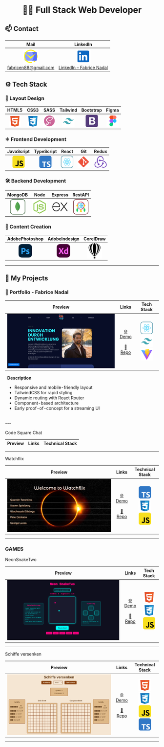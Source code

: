 #  <h1 align="center">👨‍💻 Full Stack Web Developer</h1>


## 📫 Contact

| Mail | LinkedIn |
|:----:|:--------:|
| <a href="mailto:fabrice88@gmail.com"><img src="assets/mail-svgrepo-com (1).svg" width="50" alt="Email Icon" /><br/>fabricen88@gmail.com</a> | <a href="https://www.linkedin.com/in/fabrice-nadal/" target="_blank"><img src="assets/linkedin-svgrepo-com (1).svg" width="50" alt="LinkedIn Icon" /><br/>LinkedIn – Fabrice Nadal</a> |

## ⚙️ Tech Stack
### 🎨 Layout Design

| HTML5 | CSS3 | SASS | Tailwind | Bootstrap | Figma |
|:-----:|:----:|:----:|:--------:|:---------:|:-----:|
| <img src="assets/html-5-svgrepo-com.svg" width="40"/> | <img src="assets/css-3-svgrepo-com.svg" width="40"/> | <img src="assets/scss2-svgrepo-com.svg" width="40"/> | <img src="assets/tailwind-svgrepo-com.svg" width="40"/> | <img src="assets/bootstrap-4-logo-svgrepo-com.svg" width="40"/> | <img src="assets/figma-svgrepo-com.svg" width="40"/> |

### ⚛️ Frontend Development

| JavaScript | TypeScript | React | Git | Redux |
|:----------:|:----------:|:-----:|:---:|:-----:|
| <img src="assets/javascript-svgrepo-com.svg" width="40"/> | <img src="assets/typescript-svgrepo-com.svg" width="40"/> | <img src="assets/react-svgrepo-com.svg" width="40"/> | <img src="assets/git-svgrepo-com.svg" width="40"/> | <img src="assets/redux-logo-svgrepo-com.svg" width="40"/> |

### 🛠️ Backend Development

| MongoDB | Node | Express | RestAPI |
|:-------:|:----:|:-------:|:-------:|
| <img src="assets/mongodb-svgrepo-com.svg" width="50"/> | <img src="assets/node-js-svgrepo-com.svg" width="50"/> | <img src="assets/express-svgrepo-com.svg" width="50"/> | <img src="assets/rest-api-svgrepo-com.svg" width="50"/> | 

### 🎥 Content Creation

| AdobePhotoshop | AdobeIndesign | CorelDraw |
|:--------------:|:-------------:|:---------:|
| <img src="assets/adobe-photoshop-svgrepo-com.svg" width="50"/> | <img src="assets/adobe-xd-svgrepo-com.svg" width="50"/> | <img src="assets/corel-draw-svgrepo-com.svg" width="50"/> |

---

## 🚀 My Projects


### 📁 Portfolio - Fabrice Nadal

| Preview  | Links  | Tech Stack  |
|:--------:|:------:|:-----------:|
![Preview Screenshot](./assets/Bildschirmfoto%20vom%202025-05-16%2014-01-58.png) | [🌐 Demo](https://www.fabricenadal.com)<br><br>[📂 Repo](https://github.com/deinusername/dein-projekt) | <img src="assets/react-svgrepo-com.svg" width="40"/> <img src="assets/tailwind-svgrepo-com.svg" width="40"/> <img src="assets/vite-svgrepo-com.svg" width="40"/> |
<table>
<thead>
<tr>
<td colspan="4">
<strong>Description</strong>
<ul>
<li>Responsive and mobile-friendly layout</li>
<li>TailwindCSS for rapid styling</li>
<li>Dynamic routing with React Router</li>
<li>Component-based architecture</li>
<li>Early proof-of-concept for a streaming UI</li>
</ul>
</td>
</tr>
</tbody>
</table>
---

Code Square Chat


| Preview | Links | Technical Stack |
|:-------:|:-----:| --------------- |


---

Watchflix 


| Preview | Links | Technical Stack |
|:-------:|:-----:|:---------------:|
| ![Preview Screenshot](./assets/previewwatchflix.png) | [🌐 Demo](https://watchflix-bay.vercel.app/)<br><br>[📁 Repo](https://github.com/FabriceMru/watchflix) | <img src="assets/typescript-svgrepo-com.svg" width="40"/><br><img src="assets/css-3-svgrepo-com.svg" width="40"/><br><img src="assets/javascript-svgrepo-com.svg" width="40"/> |

---

### GAMES

NeonSnakeTwo


| Preview | Links | Tech Stack |
|:-------:|:-----:|:----------:|
| ![Preview Screenshot](./assets/previewsnake.png) | [🌐 Demo](https://fabricemru.github.io/NeonSnakeTwoGame/)<br><br>[📁 Repo](https://github.com/FabriceMru/NeonSnakeTwoGame?tab=readme-ov-file) | <img src="assets/html-5-svgrepo-com.svg" width="40"/><br><img src="assets/css-3-svgrepo-com.svg" width="40"/><br><img src="assets/javascript-svgrepo-com.svg" width="40"/> |


---

Schiffe versenken


| Preview | Links | Technical Stack |
|:-------:|:-----:|:---------------:|
![Preview Screenshot](./assets/previewschiffe.png) | [🌐 Demo](https://schiffe-versenken.vercel.app/)<br><br>[📂 Repo](https://github.com/FabriceMru/Schiffe-versenken/tree/main) | <img src="assets/html-5-svgrepo-com.svg" width="40"/><br><img src="assets/css-3-svgrepo-com.svg" width="40"/><br><img src="assets/javascript-svgrepo-com.svg" width="40"/><br><img src="assets/typescript-svgrepo-com.svg" width="40"/> |


---
